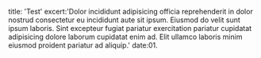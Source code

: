 
title: 'Test'
excert:'Dolor incididunt adipisicing officia reprehenderit in dolor nostrud consectetur eu incididunt aute sit ipsum. Eiusmod do velit sunt ipsum laboris. Sint excepteur fugiat pariatur exercitation pariatur cupidatat adipisicing dolore laborum cupidatat enim ad. Elit ullamco laboris minim eiusmod proident pariatur ad aliquip.'
date:01.